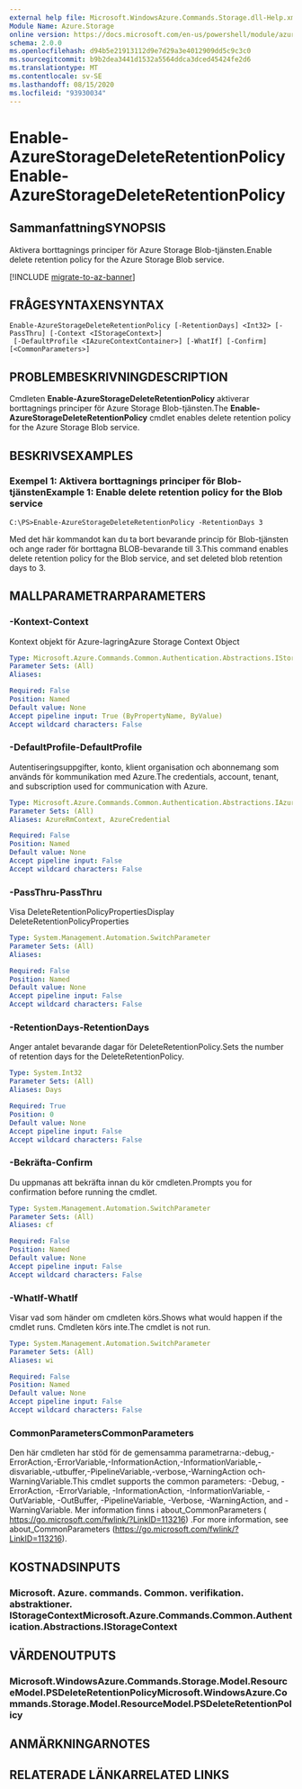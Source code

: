 ```yaml
---
external help file: Microsoft.WindowsAzure.Commands.Storage.dll-Help.xml
Module Name: Azure.Storage
online version: https://docs.microsoft.com/en-us/powershell/module/azure.storage/enable-azurestoragedeleteretentionpolicy
schema: 2.0.0
ms.openlocfilehash: d94b5e21913112d9e7d29a3e4012909dd5c9c3c0
ms.sourcegitcommit: b9b2dea3441d1532a5564ddca3dced45424fe2d6
ms.translationtype: MT
ms.contentlocale: sv-SE
ms.lasthandoff: 08/15/2020
ms.locfileid: "93930034"
---
```

# <span data-ttu-id="33ddf-101">Enable-AzureStorageDeleteRetentionPolicy</span><span class="sxs-lookup"><span data-stu-id="33ddf-101">Enable-AzureStorageDeleteRetentionPolicy</span></span>

## <span data-ttu-id="33ddf-102">Sammanfattning</span><span class="sxs-lookup"><span data-stu-id="33ddf-102">SYNOPSIS</span></span>
<span data-ttu-id="33ddf-103">Aktivera borttagnings principer för Azure Storage Blob-tjänsten.</span><span class="sxs-lookup"><span data-stu-id="33ddf-103">Enable delete retention policy  for the Azure Storage Blob service.</span></span>

[!INCLUDE [migrate-to-az-banner](../../includes/migrate-to-az-banner.md)]

## <span data-ttu-id="33ddf-104">FRÅGESYNTAXEN</span><span class="sxs-lookup"><span data-stu-id="33ddf-104">SYNTAX</span></span>

```
Enable-AzureStorageDeleteRetentionPolicy [-RetentionDays] <Int32> [-PassThru] [-Context <IStorageContext>]
 [-DefaultProfile <IAzureContextContainer>] [-WhatIf] [-Confirm] [<CommonParameters>]
```

## <span data-ttu-id="33ddf-105">PROBLEMBESKRIVNING</span><span class="sxs-lookup"><span data-stu-id="33ddf-105">DESCRIPTION</span></span>
<span data-ttu-id="33ddf-106">Cmdleten **Enable-AzureStorageDeleteRetentionPolicy** aktiverar borttagnings principer för Azure Storage Blob-tjänsten.</span><span class="sxs-lookup"><span data-stu-id="33ddf-106">The **Enable-AzureStorageDeleteRetentionPolicy** cmdlet enables delete retention policy for the Azure Storage Blob service.</span></span>

## <span data-ttu-id="33ddf-107">BESKRIVS</span><span class="sxs-lookup"><span data-stu-id="33ddf-107">EXAMPLES</span></span>

### <span data-ttu-id="33ddf-108">Exempel 1: Aktivera borttagnings principer för Blob-tjänsten</span><span class="sxs-lookup"><span data-stu-id="33ddf-108">Example 1: Enable delete retention policy for the Blob service</span></span>
```
C:\PS>Enable-AzureStorageDeleteRetentionPolicy -RetentionDays 3
```

<span data-ttu-id="33ddf-109">Med det här kommandot kan du ta bort bevarande princip för Blob-tjänsten och ange rader för borttagna BLOB-bevarande till 3.</span><span class="sxs-lookup"><span data-stu-id="33ddf-109">This command enables delete retention policy for the Blob service, and set deleted blob retention days to 3.</span></span>

## <span data-ttu-id="33ddf-110">MALLPARAMETRAR</span><span class="sxs-lookup"><span data-stu-id="33ddf-110">PARAMETERS</span></span>

### <span data-ttu-id="33ddf-111">-Kontext</span><span class="sxs-lookup"><span data-stu-id="33ddf-111">-Context</span></span>
<span data-ttu-id="33ddf-112">Kontext objekt för Azure-lagring</span><span class="sxs-lookup"><span data-stu-id="33ddf-112">Azure Storage Context Object</span></span>

```yaml
Type: Microsoft.Azure.Commands.Common.Authentication.Abstractions.IStorageContext
Parameter Sets: (All)
Aliases:

Required: False
Position: Named
Default value: None
Accept pipeline input: True (ByPropertyName, ByValue)
Accept wildcard characters: False
```

### <span data-ttu-id="33ddf-113">-DefaultProfile</span><span class="sxs-lookup"><span data-stu-id="33ddf-113">-DefaultProfile</span></span>
<span data-ttu-id="33ddf-114">Autentiseringsuppgifter, konto, klient organisation och abonnemang som används för kommunikation med Azure.</span><span class="sxs-lookup"><span data-stu-id="33ddf-114">The credentials, account, tenant, and subscription used for communication with Azure.</span></span>

```yaml
Type: Microsoft.Azure.Commands.Common.Authentication.Abstractions.IAzureContextContainer
Parameter Sets: (All)
Aliases: AzureRmContext, AzureCredential

Required: False
Position: Named
Default value: None
Accept pipeline input: False
Accept wildcard characters: False
```

### <span data-ttu-id="33ddf-115">-PassThru</span><span class="sxs-lookup"><span data-stu-id="33ddf-115">-PassThru</span></span>
<span data-ttu-id="33ddf-116">Visa DeleteRetentionPolicyProperties</span><span class="sxs-lookup"><span data-stu-id="33ddf-116">Display DeleteRetentionPolicyProperties</span></span>

```yaml
Type: System.Management.Automation.SwitchParameter
Parameter Sets: (All)
Aliases:

Required: False
Position: Named
Default value: None
Accept pipeline input: False
Accept wildcard characters: False
```

### <span data-ttu-id="33ddf-117">-RetentionDays</span><span class="sxs-lookup"><span data-stu-id="33ddf-117">-RetentionDays</span></span>
<span data-ttu-id="33ddf-118">Anger antalet bevarande dagar för DeleteRetentionPolicy.</span><span class="sxs-lookup"><span data-stu-id="33ddf-118">Sets the number of retention days for the DeleteRetentionPolicy.</span></span>

```yaml
Type: System.Int32
Parameter Sets: (All)
Aliases: Days

Required: True
Position: 0
Default value: None
Accept pipeline input: False
Accept wildcard characters: False
```

### <span data-ttu-id="33ddf-119">-Bekräfta</span><span class="sxs-lookup"><span data-stu-id="33ddf-119">-Confirm</span></span>
<span data-ttu-id="33ddf-120">Du uppmanas att bekräfta innan du kör cmdleten.</span><span class="sxs-lookup"><span data-stu-id="33ddf-120">Prompts you for confirmation before running the cmdlet.</span></span>

```yaml
Type: System.Management.Automation.SwitchParameter
Parameter Sets: (All)
Aliases: cf

Required: False
Position: Named
Default value: None
Accept pipeline input: False
Accept wildcard characters: False
```

### <span data-ttu-id="33ddf-121">-WhatIf</span><span class="sxs-lookup"><span data-stu-id="33ddf-121">-WhatIf</span></span>
<span data-ttu-id="33ddf-122">Visar vad som händer om cmdleten körs.</span><span class="sxs-lookup"><span data-stu-id="33ddf-122">Shows what would happen if the cmdlet runs.</span></span>
<span data-ttu-id="33ddf-123">Cmdleten körs inte.</span><span class="sxs-lookup"><span data-stu-id="33ddf-123">The cmdlet is not run.</span></span>

```yaml
Type: System.Management.Automation.SwitchParameter
Parameter Sets: (All)
Aliases: wi

Required: False
Position: Named
Default value: None
Accept pipeline input: False
Accept wildcard characters: False
```

### <span data-ttu-id="33ddf-124">CommonParameters</span><span class="sxs-lookup"><span data-stu-id="33ddf-124">CommonParameters</span></span>
<span data-ttu-id="33ddf-125">Den här cmdleten har stöd för de gemensamma parametrarna:-debug,-ErrorAction,-ErrorVariable,-InformationAction,-InformationVariable,-disvariable,-utbuffer,-PipelineVariable,-verbose,-WarningAction och-WarningVariable.</span><span class="sxs-lookup"><span data-stu-id="33ddf-125">This cmdlet supports the common parameters: -Debug, -ErrorAction, -ErrorVariable, -InformationAction, -InformationVariable, -OutVariable, -OutBuffer, -PipelineVariable, -Verbose, -WarningAction, and -WarningVariable.</span></span> <span data-ttu-id="33ddf-126">Mer information finns i about_CommonParameters ( https://go.microsoft.com/fwlink/?LinkID=113216) .</span><span class="sxs-lookup"><span data-stu-id="33ddf-126">For more information, see about_CommonParameters (https://go.microsoft.com/fwlink/?LinkID=113216).</span></span>

## <span data-ttu-id="33ddf-127">KOSTNADS</span><span class="sxs-lookup"><span data-stu-id="33ddf-127">INPUTS</span></span>

### <span data-ttu-id="33ddf-128">Microsoft. Azure. commands. Common. verifikation. abstraktioner. IStorageContext</span><span class="sxs-lookup"><span data-stu-id="33ddf-128">Microsoft.Azure.Commands.Common.Authentication.Abstractions.IStorageContext</span></span>

## <span data-ttu-id="33ddf-129">VÄRDEN</span><span class="sxs-lookup"><span data-stu-id="33ddf-129">OUTPUTS</span></span>

### <span data-ttu-id="33ddf-130">Microsoft.WindowsAzure.Commands.Storage.Model.ResourceModel.PSDeleteRetentionPolicy</span><span class="sxs-lookup"><span data-stu-id="33ddf-130">Microsoft.WindowsAzure.Commands.Storage.Model.ResourceModel.PSDeleteRetentionPolicy</span></span>

## <span data-ttu-id="33ddf-131">ANMÄRKNINGAR</span><span class="sxs-lookup"><span data-stu-id="33ddf-131">NOTES</span></span>

## <span data-ttu-id="33ddf-132">RELATERADE LÄNKAR</span><span class="sxs-lookup"><span data-stu-id="33ddf-132">RELATED LINKS</span></span>
